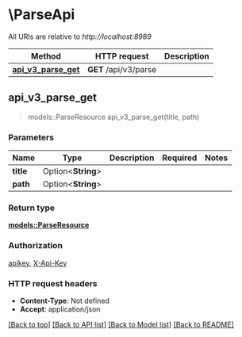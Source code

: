 # \ParseApi

All URIs are relative to *http://localhost:8989*

Method | HTTP request | Description
------------- | ------------- | -------------
[**api_v3_parse_get**](ParseApi.md#api_v3_parse_get) | **GET** /api/v3/parse | 



## api_v3_parse_get

> models::ParseResource api_v3_parse_get(title, path)


### Parameters


Name | Type | Description  | Required | Notes
------------- | ------------- | ------------- | ------------- | -------------
**title** | Option<**String**> |  |  |
**path** | Option<**String**> |  |  |

### Return type

[**models::ParseResource**](ParseResource.md)

### Authorization

[apikey](../README.md#apikey), [X-Api-Key](../README.md#X-Api-Key)

### HTTP request headers

- **Content-Type**: Not defined
- **Accept**: application/json

[[Back to top]](#) [[Back to API list]](../README.md#documentation-for-api-endpoints) [[Back to Model list]](../README.md#documentation-for-models) [[Back to README]](../README.md)


